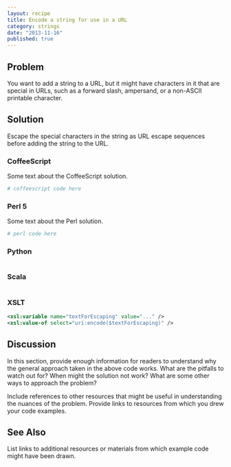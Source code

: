 ```yaml
---
layout: recipe
title: Encode a string for use in a URL
category: strings
date: "2013-11-16"
published: true
---
```

## Problem

You want to add a string to a URL, but it might have characters in it that are
special in URLs, such as a forward slash, ampersand, or a non-ASCII printable
character.

## Solution

Escape the special characters in the string as URL escape sequences before
adding the string to the URL.

### CoffeeScript

Some text about the CoffeeScript solution.

```coffeescript
# coffeescript code here
```

### Perl 5

Some text about the Perl solution.

```perl
# perl code here
```

### Python

```python

```

### Scala

```scala

```

### XSLT

```xml
<xsl:variable name="textForEscaping" value="..." />
<xsl:value-of select="uri:encode($textForEscaping)" />
```

## Discussion

In this section, provide enough information for readers to understand why the
general approach taken in the above code works. What are the pitfalls to watch
out for? When might the solution not work? What are some other ways to
approach the problem?

Include references to other resources that might be useful in understanding
the nuances of the problem. Provide links to resources from which you drew
your code examples.

## See Also

List links to additional resources or materials from which example code might
have been drawn.
